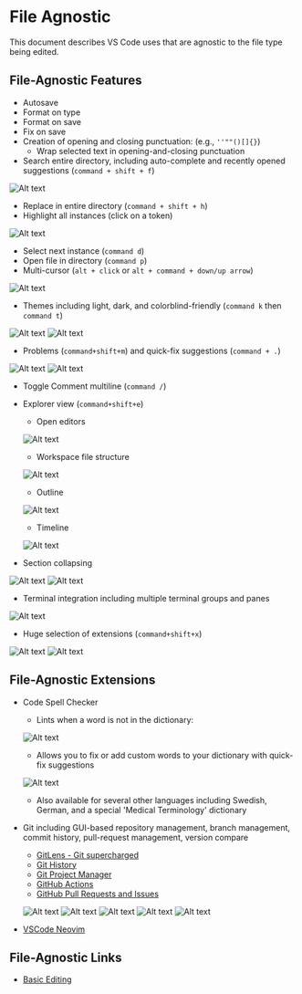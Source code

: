 # File Agnostic

This document describes VS Code uses that are agnostic to the file type being edited.

## File-Agnostic Features

- Autosave
- Format on type
- Format on save
- Fix on save
- Creation of opening and closing punctuation: (e.g., ```''""()[]{}```)
  - Wrap selected text in opening-and-closing punctuation
- Search entire directory, including auto-complete and recently opened suggestions (`command + shift + f`)

![Alt text](../pictures/file-agnostic/search-entire-directory.jpg)

- Replace in entire directory (`command + shift + h`)
- Highlight all instances (click on a token)

![Alt text](../pictures/file-agnostic/highlight-all-instances.jpg)

- Select next instance (`command d`)
- Open file in directory (`command p`)
- Multi-cursor (`alt + click` or `alt + command + down/up arrow`)

![Alt text](../pictures/file-agnostic/multicursor.jpg)

- Themes including light, dark, and colorblind-friendly (`command k` then `command t`)

![Alt text](../pictures/file-agnostic/themes-light-and-dark.jpg)
![Alt text](../pictures/file-agnostic/themes-light-example.jpg)

- Problems (`command+shift+m`) and quick-fix suggestions (`command + .`)

![Alt text](../pictures/file-agnostic/problems-view.jpg)
![Alt text](../pictures/file-agnostic/quickfix-context.jpg)

- Toggle Comment multiline (`command /`)
- Explorer view (`command+shift+e`)
  - Open editors

  ![Alt text](../pictures/file-agnostic/explorer-open-editors.jpg)
  
  - Workspace file structure
  
  ![Alt text](../pictures/file-agnostic/explorer-workspace-file-structure.jpg)
  
  - Outline
  
  ![Alt text](../pictures/file-agnostic/explorer-outline.jpg)
  
  - Timeline
  
  ![Alt text](../pictures/file-agnostic/explorer-timeline.jpg)

- Section collapsing

![Alt text](../pictures/file-agnostic/collapsing-sections-opened.jpg)
![Alt text](../pictures/file-agnostic/section-collapsing-collapsed.jpg)

- Terminal integration including multiple terminal groups and panes

![Alt text](../pictures/file-agnostic/terminal-integration.jpg)

- Huge selection of extensions (`command+shift+x`)

![Alt text](../pictures/file-agnostic/extensions-installed.jpg)
![Alt text](../pictures/file-agnostic/extensions-recommended.jpg)

## File-Agnostic Extensions

- Code Spell Checker
  - Lints when a word is not in the dictionary:
  
  ![Alt text](../pictures/file-agnostic/code-spell-check-linter.jpg)
  
  - Allows you to fix or add custom words to your dictionary with quick-fix suggestions
  
  ![Alt text](../pictures/file-agnostic/code-spell-check-quick-fix-suggestions.jpg)
  
  - Also available for several other languages including Swedish, German, and a special 'Medical Terminology' dictionary
- Git including GUI-based repository management, branch management, commit history, pull-request management, version compare
  - [GitLens - Git supercharged](https://marketplace.visualstudio.com/items?itemName=eamodio.gitlens)
  - [Git History](https://marketplace.visualstudio.com/items?itemName=donjayamanne.githistory)
  - [Git Project Manager](https://marketplace.visualstudio.com/items?itemName=felipecaputo.git-project-manager)
  - [GitHub Actions](https://marketplace.visualstudio.com/items?itemName=GitHub.vscode-github-actions)
  - [GitHub Pull Requests and Issues](https://marketplace.visualstudio.com/items?itemName=GitHub.vscode-pull-request-github)
  
  ![Alt text](../pictures/file-agnostic/git-gui-based-branch-management.jpg)
  ![Alt text](../pictures/file-agnostic/git-gui-based-repo-management.jpg)
  ![Alt text](../pictures/file-agnostic/git-gui-commit-history.jpg)
  ![Alt text](../pictures/file-agnostic/git-gui-pr-management.jpg)
  ![Alt text](../pictures/file-agnostic/git-gui-version-compare.jpg)
- [VSCode Neovim](https://marketplace.visualstudio.com/items?itemName=asvetliakov.vscode-neovim)

## File-Agnostic Links

- [Basic Editing](https://code.visualstudio.com/docs/editor/codebasics#:~:text=VS%20Code%20allows%20you%20to%20quickly%20search%20over%20all%20files,and%20enter%20your%20search%20term.)

